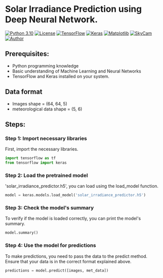 # Solar Irradiance Prediction using Deep Neural Network.
[![Python 3.10](https://img.shields.io/badge/Python-3.10-orange)](https://www.python.org/downloads/release/python-3102/)
[![License](https://img.shields.io/badge/License-MIT-yellowgreen)](https://github.com/marianSTU/solar-irradiance-prediction/blob/main/LICENSE)
[![TensorFlow](https://img.shields.io/badge/TensorFlow-2.11.1-brightgreen)](https://www.tensorflow.org/api_docs)
[![Keras](https://img.shields.io/badge/Keras-API-green)](https://keras.io/guides/functional_api/)
[![Matplotlib](https://img.shields.io/badge/Matplotlib-3.5.3-red)](https://matplotlib.org/3.5.3/api/_as_gen/matplotlib.pyplot.html)
[![SkyCam](https://img.shields.io/badge/Dataset-SkyCam-blueviolet)](https://github.com/vglsd/SkyCam)
[![Author](https://img.shields.io/badge/Author-Bc.Marián_Šebeňa-blue)](https://is.stuba.sk/lide/clovek.pl?id=97945;)

## Prerequisites:

- Python programming knowledge
- Basic understanding of Machine Learning and Neural Networks
- TensorFlow and Keras installed on your system.

## Data format
 
- Images shape = (64, 64, 5)
- meteorological data shape = (5, 6)

## Steps:

### Step 1: Import necessary libraries

First,  import the necessary libraries. 

```python
import tensorflow as tf
from tensorflow import keras
```

### Step 2: Load the pretrained model

'solar_irradiance_predictor.h5', you can load using the load_model function.

```python
model = keras.models.load_model('solar_irradiance_predictor.h5')
```

### Step 3: Check the model's summary

To verify if the model is loaded correctly, you can print the model's summary.

```python
model.summary()
```

### Step 4: Use the model for predictions
To make predictions, you need to pass the data to the predict method. 
Ensure that your data is in the correct format explained above.

```python
predictions = model.predict([images, met_data])
```